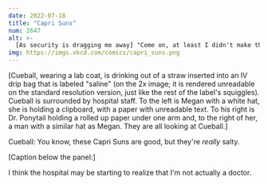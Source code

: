 ```yaml
---
date: 2022-07-18
title: "Capri Suns"
num: 2647
alt: >-
  [As security is dragging me away] "Come on, at least I didn't make the mistake in the other direction!"
img: https://imgs.xkcd.com/comics/capri_suns.png
---
```

[Cueball, wearing a lab coat, is drinking out of a straw inserted into an IV drip bag that is labeled "saline" (on the 2x image; it is rendered unreadable on the standard resolution version, just like the rest of the label's squiggles). Cueball is surrounded by hospital staff. To the left is Megan with a white hat, she is holding a clipboard, with a paper with unreadable text. To his right is Dr. Ponytail holding a rolled up paper under one arm and, to the right of her, a man with a similar hat as Megan. They are all looking at Cueball.]

Cueball: You know, these Capri Suns are good, but they're *really* salty.

[Caption below the panel:]

I think the hospital may be starting to realize that I'm not actually a doctor.